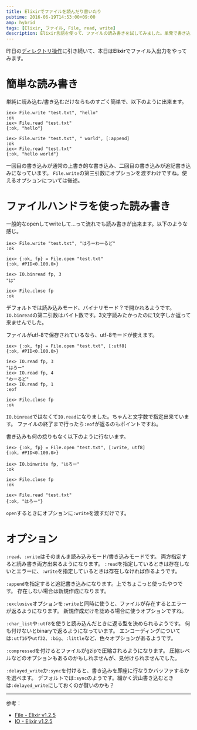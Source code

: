 ```yaml
---
title: Elixirでファイルを読んだり書いたり
pubtime: 2016-06-19T14:53:00+09:00
amp: hybrid
tags: [Elixir, ファイル, File, read, write]
description: Elixir言語を使って、ファイルの読み書きを試してみました。単発で書き込むだけの場合と、ファイルハンドラを使う方法の2種類があるようです。
---
```


昨日の[ディレクトリ操作](/blog/2016/06/elixir-file-handling)に引き続いて、本日は**Elixir**でファイル入出力をやってみます。

# 簡単な読み書き
単純に読み込む/書き込むだけならものすごく簡単で、以下のように出来ます。
```
iex> File.write "test.txt", "hello"
:ok
iex> File.read "test.txt"
{:ok, "hello"}

iex> File.write "test.txt", " world", [:append]
:ok
iex> File.read "test.txt"
{:ok, "hello world"}
```
一回目の書き込みが通常の上書き的な書き込み、二回目の書き込みが追記書き込みになっています。
`File.write`の第三引数にオプションを渡すわけですね。使えるオプションについては後述。

# ファイルハンドラを使った読み書き
一般的なopenしてwriteして…って流れでも読み書きが出来ます。以下のような感じ。
```
iex> File.write "test.txt", "はろーわーるど"
:ok

iex> {:ok, fp} = File.open "test.txt"
{:ok, #PID<0.100.0>}

iex> IO.binread fp, 3
"は"

iex> File.close fp
:ok
```
デフォルトでは読み込みモード、バイナリモード？で開かれるようです。
`IO.binread`の第二引数はバイト数です。3文字読みたかったのに1文字しか返って来ませんでした。

ファイルがutf-8で保存されているなら、utf-8モードが使えます。
```
iex> {:ok, fp} = File.open "test.txt", [:utf8]
{:ok, #PID<0.100.0>}

iex> IO.read fp, 3
"はろー"
iex> IO.read fp, 4
"わーるど"
iex> IO.read fp, 1
:eof

iex> File.close fp
:ok
```
`IO.binread`ではなくて`IO.read`になりました。ちゃんと文字数で指定出来ています。
ファイルの終了まで行ったら`:eof`が返るのもポイントですね。

書き込みも何の捻りもなく以下のように行ないます。
```
iex> {:ok, fp} = File.open "test.txt", [:write, utf8]
{:ok, #PID<0.100.0>}

iex> IO.binwrite fp, "はろー"
:ok

iex> File.close fp
:ok

iex> File.read "test.txt"
{:ok, "はろー"}
```
`open`するときにオプションに`:write`を渡すだけです。

# オプション
`:read`、`:write`はそのまんま読み込みモード/書き込みモードです。
両方指定すると読み書き両方出来るようになります。
`:read`を指定しているときは存在しないとエラーに、`:write`を指定しているときは存在しなければ作るようです。

`:append`を指定すると追記書き込みになります。上でちょこっと使ったやつです。
存在しない場合は新規作成になります。

`:exclusive`オプションを`:write`と同時に使うと、ファイルが存在するとエラーが返るようになります。
新規作成だけを認める場合に使うオプションですね。

`:char_list`や`:utf8`を使うと読み込んだときに返る型を決められるようです。
何も付けないとbinaryで返るようになっています。
エンコーディングについては`:utf16`や`utf32`、`:big`、`:little`など、色々オプションがあるようです。

`:compressed`を付けるとファイルがgzipで圧縮されるようになります。
圧縮レベルなどのオプションもあるのかもしれませんが、見付けられませんでした。

`:delayed_write`か`:sync`を付けると、書き込みを即座に行なうかバッファするかを選べます。
デフォルトでは`:sync`のようです。細かく沢山書き込むときは`:delayed_write`にしておくのが賢いのかも？

---

参考：
- [File - Elixir v1.2.5](http://elixir-lang.org/docs/stable/elixir/File.html)
- [IO - Elixir v1.2.5](http://elixir-lang.org/docs/stable/elixir/IO.html)

